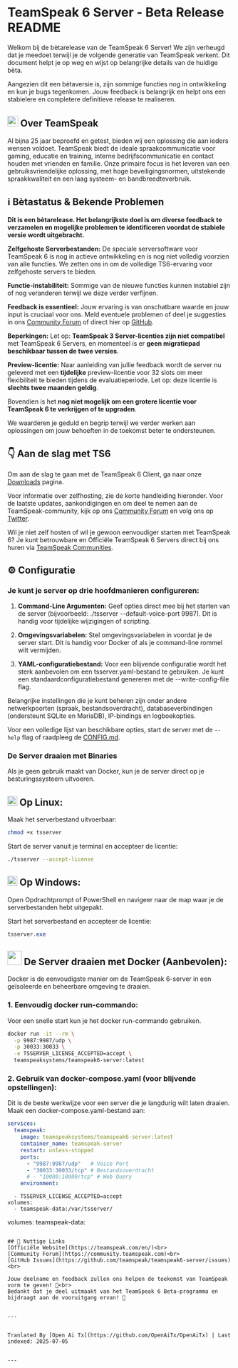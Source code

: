 # TeamSpeak 6 Server - Beta Release README

Welkom bij de bètarelease van de TeamSpeak 6 Server! We zijn verheugd dat je meedoet terwijl je de volgende generatie van TeamSpeak verkent. Dit document helpt je op weg en wijst op belangrijke details van de huidige bèta.

Aangezien dit een bètaversie is, zijn sommige functies nog in ontwikkeling en kun je bugs tegenkomen. Jouw feedback is belangrijk en helpt ons een stabielere en completere definitieve release te realiseren.

<h2><img width="24" src="/icons/teamspeak_blue.svg">&nbsp;Over TeamSpeak</h2>

Al bijna 25 jaar beproefd en getest, bieden wij een oplossing die aan ieders wensen voldoet. TeamSpeak biedt de ideale spraakcommunicatie voor gaming, educatie en training, interne bedrijfscommunicatie en contact houden met vrienden en familie. Onze primaire focus is het leveren van een gebruiksvriendelijke oplossing, met hoge beveiligingsnormen, uitstekende spraakkwaliteit en een laag systeem- en bandbreedteverbruik.

## ℹ️ Bètastatus & Bekende Problemen
**Dit is een bètarelease. Het belangrijkste doel is om diverse feedback te verzamelen en mogelijke problemen te identificeren voordat de stabiele versie wordt uitgebracht.**

**Zelfgehoste Serverbestanden:** De speciale serversoftware voor TeamSpeak 6 is nog in actieve ontwikkeling en is nog niet volledig voorzien van alle functies. We zetten ons in om de volledige TS6-ervaring voor zelfgehoste servers te bieden.

**Functie-instabiliteit:** Sommige van de nieuwe functies kunnen instabiel zijn of nog veranderen terwijl we deze verder verfijnen.

**Feedback is essentieel:** Jouw ervaring is van onschatbare waarde en jouw input is cruciaal voor ons. Meld eventuele problemen of deel je suggesties in ons [Community Forum](https://community.teamspeak.com/c/teamspeak-6-server/45) of direct hier op [GitHub](https://github.com/teamspeak/teamspeak6-server/issues).

**Beperkingen:** Let op: **TeamSpeak 3 Server-licenties zijn niet compatibel** met TeamSpeak 6 Servers, en momenteel is er **geen migratiepad beschikbaar tussen de twee versies**.

**Preview-licentie:** Naar aanleiding van jullie feedback wordt de server nu geleverd met een **tijdelijke** preview-licentie voor 32 slots om meer flexibiliteit te bieden tijdens de evaluatieperiode. Let op: deze licentie is **slechts twee maanden geldig**.

Bovendien is het **nog niet mogelijk om een grotere licentie voor TeamSpeak 6 te verkrijgen of te upgraden**.

We waarderen je geduld en begrip terwijl we verder werken aan oplossingen om jouw behoeften in de toekomst beter te ondersteunen.

## 👇 Aan de slag met TS6
Om aan de slag te gaan met de TeamSpeak 6 Client, ga naar onze [Downloads](https://teamspeak.com/en/downloads/) pagina.

Voor informatie over zelfhosting, zie de korte handleiding hieronder. Voor de laatste updates, aankondigingen en om deel te nemen aan de TeamSpeak-community, kijk op ons [Community Forum](https://community.teamspeak.com/) en volg ons op [Twitter](https://x.com/teamspeak).

Wil je niet zelf hosten of wil je gewoon eenvoudiger starten met TeamSpeak 6? Je kunt betrouwbare en Officiële TeamSpeak 6 Servers direct bij ons huren via [TeamSpeak Communities](https://www.myteamspeak.com/communities).
## ⚙️ Configuratie
### Je kunt je server op drie hoofdmanieren configureren:

1. **Command-Line Argumenten:** Geef opties direct mee bij het starten van de server (bijvoorbeeld: ./tsserver --default-voice-port 9987). Dit is handig voor tijdelijke wijzigingen of scripting.

2. **Omgevingsvariabelen:** Stel omgevingsvariabelen in voordat je de server start. Dit is handig voor Docker of als je command-line rommel wilt vermijden.

3. **YAML-configuratiebestand:** Voor een blijvende configuratie wordt het sterk aanbevolen om een tsserver.yaml-bestand te gebruiken. Je kunt een standaardconfiguratiebestand genereren met de --write-config-file flag.

Belangrijke instellingen die je kunt beheren zijn onder andere netwerkpoorten (spraak, bestandsoverdracht), databaseverbindingen (ondersteunt SQLite en MariaDB), IP-bindings en logboekopties.

Voor een volledige lijst van beschikbare opties, start de server met de `--help` flag of raadpleeg de [CONFIG.md](https://raw.githubusercontent.com/teamspeak/teamspeak6-server/main/CONFIG.md).

### De Server draaien met Binaries
Als je geen gebruik maakt van Docker, kun je de server direct op je besturingssysteem uitvoeren.

<h2><img width="22" src="/icons/linux.svg">&nbsp;Op Linux:</h2>

Maak het serverbestand uitvoerbaar:
```sh
chmod +x tsserver
```

Start de server vanuit je terminal en accepteer de licentie:

```sh
./tsserver --accept-license
```

<h2><img width="22" src="/icons/windows.svg">&nbsp;Op Windows:</h2>

Open Opdrachtprompt of PowerShell en navigeer naar de map waar je de serverbestanden hebt uitgepakt.

Start het serverbestand en accepteer de licentie:
```powershell
tsserver.exe
```

<h2><img width="32" src="/icons/docker.svg">&nbsp;De Server draaien met Docker (Aanbevolen):</h2>
Docker is de eenvoudigste manier om de TeamSpeak 6-server in een geïsoleerde en beheerbare omgeving te draaien.

### 1. Eenvoudig docker run-commando:

Voor een snelle start kun je het docker run-commando gebruiken.

```sh
docker run -it --rm \
  -p 9987:9987/udp \
  -p 30033:30033 \
  -e TSSERVER_LICENSE_ACCEPTED=accept \
  teamspeaksystems/teamspeak6-server:latest
```

### 2. Gebruik van docker-compose.yaml (voor blijvende opstellingen):
Dit is de beste werkwijze voor een server die je langdurig wilt laten draaien. Maak een docker-compose.yaml-bestand aan:

```yaml
services:
  teamspeak:
    image: teamspeaksystems/teamspeak6-server:latest
    container_name: teamspeak-server
    restart: unless-stopped
    ports:
      - "9987:9987/udp"   # Voice Port
      - "30033:30033/tcp" # Bestandsoverdracht
      # - "10080:10080/tcp" # Web Query
    environment:
```
      - TSSERVER_LICENSE_ACCEPTED=accept
    volumes:
      - teamspeak-data:/var/tsserver/

volumes:
  teamspeak-data:
```

## 🔗 Nuttige Links
[Officiële Website](https://teamspeak.com/en/)<br>
[Community Forum](https://community.teamspeak.com)<br>
[GitHub Issues](https://github.com/teamspeak/teamspeak6-server/issues)<br>

Jouw deelname en feedback zullen ons helpen de toekomst van TeamSpeak vorm te geven! 💙<br>
Bedankt dat je deel uitmaakt van het TeamSpeak 6 Beta-programma en bijdraagt aan de vooruitgang ervan! 🫡

---

Tranlated By [Open Ai Tx](https://github.com/OpenAiTx/OpenAiTx) | Last indexed: 2025-07-05

---